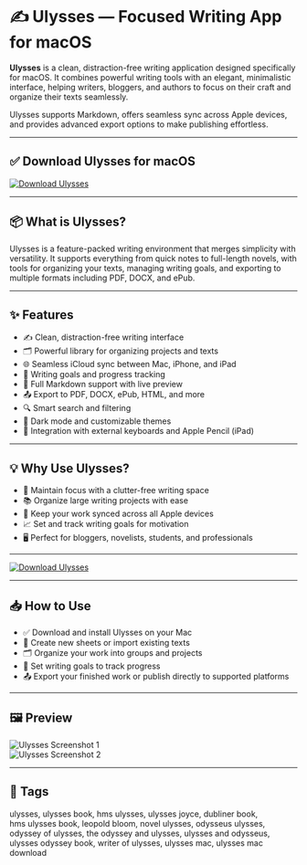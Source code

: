 # ✍️ Ulysses — Focused Writing App for macOS

**Ulysses** is a clean, distraction-free writing application designed specifically for macOS. It combines powerful writing tools with an elegant, minimalistic interface, helping writers, bloggers, and authors to focus on their craft and organize their texts seamlessly.

Ulysses supports Markdown, offers seamless sync across Apple devices, and provides advanced export options to make publishing effortless.

---

## ✅ Download Ulysses for macOS  
[![Download Ulysses](https://img.shields.io/badge/Download-Ulysses-blueviolet)](#)

---

## 📦 What is Ulysses?

Ulysses is a feature-packed writing environment that merges simplicity with versatility. It supports everything from quick notes to full-length novels, with tools for organizing your texts, managing writing goals, and exporting to multiple formats including PDF, DOCX, and ePub.

---

## ✨ Features

- ✍️ Clean, distraction-free writing interface  
- 🗂️ Powerful library for organizing projects and texts  
- 🌐 Seamless iCloud sync between Mac, iPhone, and iPad  
- 📅 Writing goals and progress tracking  
- 🔖 Full Markdown support with live preview  
- 📤 Export to PDF, DOCX, ePub, HTML, and more  
- 🔍 Smart search and filtering  
- 🌙 Dark mode and customizable themes  
- 📱 Integration with external keyboards and Apple Pencil (iPad)  

---

## 💡 Why Use Ulysses?

- 🧠 Maintain focus with a clutter-free writing space  
- 📚 Organize large writing projects with ease  
- 🔄 Keep your work synced across all Apple devices  
- 📈 Set and track writing goals for motivation  
- 🖥️ Perfect for bloggers, novelists, students, and professionals  

---

[![Download Ulysses](https://img.shields.io/badge/Download-Ulysses-blueviolet)](#)

---

## 📥 How to Use

- ✅ Download and install Ulysses on your Mac  
- 📝 Create new sheets or import existing texts  
- 🗂️ Organize your work into groups and projects  
- 🎯 Set writing goals to track progress  
- 📤 Export your finished work or publish directly to supported platforms  

---

## 🖼️ Preview

![Ulysses Screenshot 1](https://stories.ulysses.app/content/images/size/w2000/wordpress/2018/09/V14-2.jpg)  
![Ulysses Screenshot 2](https://cdn.macstories.net/001/2018-10-24-14-37-39.jpeg)

---

## 📌 Tags

ulysses, ulysses book, hms ulysses, ulysses joyce, dubliner book,  
hms ulysses book, leopold bloom, novel ulysses, odysseus ulysses,  
odyssey of ulysses, the odyssey and ulysses, ulysses and odysseus,  
ulysses odyssey book, writer of ulysses, ulysses mac, ulysses mac download 
